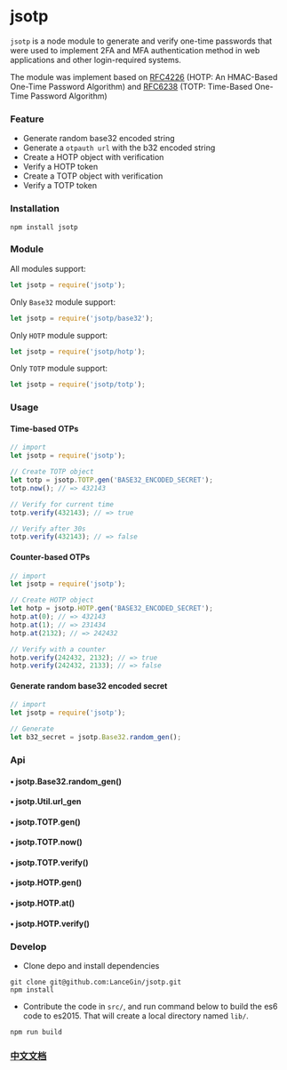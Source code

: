# jsotp

`jsotp` is a node module to generate and verify one-time passwords that were used to implement 2FA and MFA authentication method in web applications and other login-required systems.

The module was implement based on [RFC4226](https://tools.ietf.org/html/rfc4226) (HOTP: An HMAC-Based One-Time Password Algorithm) and [RFC6238](https://tools.ietf.org/html/rfc6238) (TOTP: Time-Based One-Time Password Algorithm)

### Feature

* Generate random base32 encoded string
* Generate a `otpauth url` with the b32 encoded string
* Create a HOTP object with verification
* Verify a HOTP token
* Create a TOTP object with verification
* Verify a TOTP token

### Installation

```shell
npm install jsotp
```
	
### Module

All modules support:

```javascript
let jsotp = require('jsotp');
```
	
Only `Base32` module support:

```javascript
let jsotp = require('jsotp/base32');
```
	
Only `HOTP` module support:

```javascript
let jsotp = require('jsotp/hotp');
```
	
Only `TOTP` module support: 

```javascript
let jsotp = require('jsotp/totp');
```
	
### Usage

#### Time-based OTPs

```javascript
// import
let jsotp = require('jsotp');

// Create TOTP object
let totp = jsotp.TOTP.gen('BASE32_ENCODED_SECRET');
totp.now(); // => 432143

// Verify for current time
totp.verify(432143); // => true

// Verify after 30s
totp.verify(432143); // => false
```

#### Counter-based OTPs

```javascript
// import
let jsotp = require('jsotp');

// Create HOTP object
let hotp = jsotp.HOTP.gen('BASE32_ENCODED_SECRET');
hotp.at(0); // => 432143
hotp.at(1); // => 231434
hotp.at(2132); // => 242432

// Verify with a counter
hotp.verify(242432, 2132); // => true
hotp.verify(242432, 2133); // => false
```

#### Generate random base32 encoded secret

```javascript
// import
let jsotp = require('jsotp');

// Generate
let b32_secret = jsotp.Base32.random_gen();
```

### Api

#### • jsotp.Base32.random_gen()

#### • jsotp.Util.url_gen

#### • jsotp.TOTP.gen()

#### • jsotp.TOTP.now()

#### • jsotp.TOTP.verify()

#### • jsotp.HOTP.gen()

#### • jsotp.HOTP.at()

#### • jsotp.HOTP.verify()

### Develop

* Clone depo and install dependencies

```shell
git clone git@github.com:LanceGin/jsotp.git
npm install
```

* Contribute the code in `src/`, and run command below to build the es6 code to es2015. That will create a local directory named `lib/`.

```shell
npm run build
```

### [中文文档](docs/README_zh.md)

